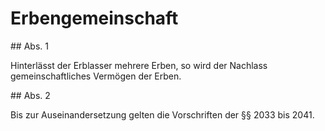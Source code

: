 # Erbengemeinschaft



\#\# Abs. 1

 Hinterlässt der Erblasser mehrere Erben, so wird der Nachlass gemeinschaftliches Vermögen der Erben.

\#\# Abs. 2

 Bis zur Auseinandersetzung gelten die Vorschriften der §§ 2033 bis 2041\. 

